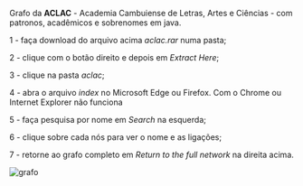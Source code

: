 Grafo da **ACLAC** - Academia Cambuiense de Letras, Artes e Ciências -  com patronos, acadêmicos e sobrenomes em java.

1 - faça download do arquivo acima _aclac.rar_ numa pasta;

2 - clique com o botão direito e depois em _Extract Here_;

3 - clique na pasta _aclac_;

4 - abra o arquivo _index_ no Microsoft Edge ou Firefox. Com o Chrome ou Internet Explorer não funciona

5 - faça pesquisa por nome em _Search_ na esquerda;

6 - clique sobre cada nós para ver o nome e as ligações;

7 - retorne ao grafo completo em _Return to the full network_ na direita acima.

![grafo](https://s20.postimg.cc/my62ahgdp/github.jpg)


